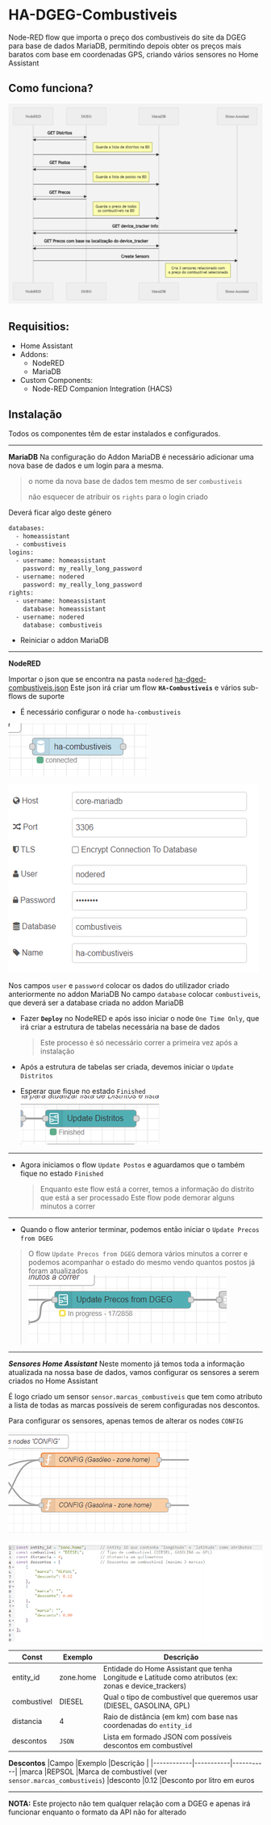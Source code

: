 
# HA-DGEG-Combustiveis
Node-RED flow que importa o preço dos combustiveis do site da DGEG para base de dados MariaDB, permitindo depois obter os preços mais baratos com base em coordenadas GPS, criando vários sensores no Home Assistant

## Como funciona?

![mermaid](/images/mermaid.PNG "mermaid")

## Requisitios:
- Home Assistant
- Addons:
	- NodeRED
	- MariaDB
- Custom Components:
	- Node-RED Companion Integration (HACS)

## Instalação
Todos os componentes têm de estar instalados e configurados.
***
**MariaDB**
Na configuração do Addon MariaDB é necessário adicionar uma nova base de dados e um login para a mesma.

> o nome da nova base de dados tem mesmo de ser `combustiveis`
> 
> não esquecer de atribuir os `rights` para o login criado

Deverá ficar algo deste género
```
databases:
  - homeassistant
  - combustiveis
logins:
  - username: homeassistant
    password: my_really_long_password
  - username: nodered
    password: my_really_long_password
rights:
  - username: homeassistant
    database: homeassistant
  - username: nodered
    database: combustiveis
```

- Reiniciar o addon MariaDB
***
**NodeRED**

Importar o json que se encontra na pasta `nodered` [ha-dged-combustiveis.json](/nodered/ha-dged-combustiveis.json "ha-dged-combustiveis.json")
Este json irá criar um flow **`HA-Combustiveis`** e vários sub-flows de suporte

- É necessário configurar o node `ha-combustiveis`

![node-ha-combustiveis](/images/node-ha-combustiveis.PNG "node-ha-combustiveis")

![node-ha-combustiveis-config](/images/node-ha-combustiveis-config.PNG "node-ha-combustiveis-config")

Nos campos `user` e `password` colocar os dados do utilizador criado anteriormente no addon MariaDB
No campo `database` colocar `combustiveis`, que deverá ser a database criada no addon MariaDB

- Fazer **`Deploy`** no NodeRED e após isso iniciar o node `One Time Only`, que irá criar a estrutura de tabelas necessária na base de dados
	> Este processo é só necessário correr a primeira vez após a instalação
	
- Após a estrutura de tabelas ser criada, devemos iniciar o `Update Distritos`
- Esperar que fique no estado `Finished`![node-distritos-finish](/images/node-distritos-finish.PNG "node-distritos-finish")
***
- Agora iniciamos o flow `Update Postos` e aguardamos que o também fique no estado `Finished`
	>Enquanto este flow está a correr, temos a informação do distrito que está a ser processado
	>Este flow pode demorar alguns minutos a correr
	

***
- Quando o flow anterior terminar, podemos então iniciar o `Update Precos from DGEG`
> O flow `Update Precos from DGEG` demora vários minutos a correr e podemos acompanhar o estado do mesmo vendo quantos postos já foram atualizados
![node-update-precos](/images/node-update-precos.PNG "node-update-precos")


***
***Sensores Home Assistant***
Neste momento já temos toda a informação atualizada na nossa base de dados, vamos configurar os sensores a serem criados no Home Assistant

É logo criado um sensor `sensor.marcas_combustiveis` que tem como atributo a lista de todas as marcas possíveis de serem configuradas nos descontos.

Para configurar os sensores, apenas temos de alterar os nodes `CONFIG`

![node-config](/images/node-config.PNG "node-config")

![node-config-open](/images/node-config-open.PNG "node-config-open")

|Const          |Exemplo       |Descrição|
|---------------|--------------|---------|
|entity_id      |zone.home     |Entidade do Home Assistant que tenha Longitude e Latitude como atributos (ex: zonas e device_trackers)
|combustivel    |DIESEL        |Qual o tipo de combustível que queremos usar (DIESEL, GASOLINA, GPL)
|distancia      |4             |Raio de distância (em km) com base nas coordenadas do `entity_id`
|descontos      |`JSON`        |Lista em formado JSON com possíveis descontos em combustível

**Descontos**
|Campo       |Exemplo    |Descrição  |
|------------|-----------|-----------|
|marca       |REPSOL     |Marca de combustível (ver `sensor.marcas_combustiveis`)
|desconto    |0.12       |Desconto por litro em euros

---
**NOTA:** Este projecto não tem qualquer relação com a DGEG e apenas irá funcionar enquanto o formato da API não for alterado
